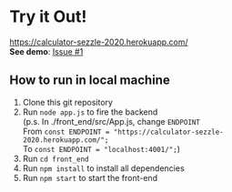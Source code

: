 # Try it Out!
https://calculator-sezzle-2020.herokuapp.com/  
**See demo**: [Issue #1](https://github.com/IrennaLumbuun/sezzle-2020-calculator/issues/1)

## How to run in local machine
1. Clone this git repository
2. Run `node app.js` to fire the backend  
(p.s. In ./front_end/src/App.js, change `ENDPOINT`  
    From `const ENDPOINT = "https://calculator-sezzle-2020.herokuapp.com/";`  
    To `const ENDPOINT = "localhost:4001/";`)
3. Run `cd front_end`
4. Run `npm install` to install all dependencies
5. Run `npm start` to start the front-end
